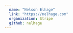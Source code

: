 ```yaml
---
  name: "Nelson Elhage"
  link: "https://nelhage.com"
  organization: Stripe
  github: nelhage
---
```

